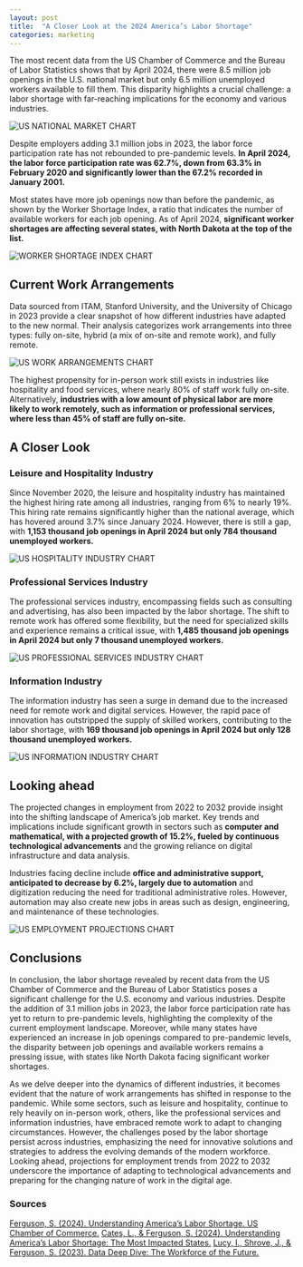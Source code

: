 ```yaml
---
layout: post
title:  "A Closer Look at the 2024 America’s Labor Shortage"
categories: marketing
---
```

The most recent data from the US Chamber of Commerce and the Bureau of Labor Statistics shows that by April 2024, there were 8.5 million job openings in the U.S. national market but only 6.5 million unemployed workers available to fill them. This disparity highlights a crucial challenge: a labor shortage with far-reaching implications for the economy and various industries.
<!--more-->

![US NATIONAL MARKET CHART](https://h7g4rb6t8u7i.blob.core.windows.net/blog/w7yg62er9p13.svg)
	
Despite employers adding 3.1 million jobs in 2023, the labor force participation rate has not rebounded to pre-pandemic levels. **In April 2024, the labor force participation rate was 62.7%, down from 63.3% in February 2020 and significantly lower than the 67.2% recorded in January 2001.**

Most states have more job openings now than before the pandemic, as shown by the Worker Shortage Index, a ratio that indicates the number of available workers for each job opening. As of April 2024, **significant worker shortages are affecting several states, with North Dakota at the top of the list.**

![WORKER SHORTAGE INDEX CHART](https://h7g4rb6t8u7i.blob.core.windows.net/blog/9fet481193wg.png)

## Current Work Arrangements
Data sourced from ITAM, Stanford University, and the University of Chicago in 2023 provide a clear snapshot of how different industries have adapted to the new normal. Their analysis categorizes work arrangements into three types: fully on-site, hybrid (a mix of on-site and remote work), and fully remote.

![US WORK ARRANGEMENTS CHART](https://h7g4rb6t8u7i.blob.core.windows.net/blog/x7ufsu4ht16g.png)

The highest propensity for in-person work still exists in industries like hospitality and food services, where nearly 80% of staff work fully on-site. Alternatively, **industries with a low amount of physical labor are more likely to work remotely, such as information or professional services, where less than 45% of staff are fully on-site.**

## A Closer Look

### Leisure and Hospitality Industry
Since November 2020, the leisure and hospitality industry has maintained the highest hiring rate among all industries, ranging from 6% to nearly 19%. This hiring rate remains significantly higher than the national average, which has hovered around 3.7% since January 2024. However, there is still a gap, with **1,153 thousand job openings in April 2024 but only 784 thousand unemployed workers.**

![US HOSPITALITY INDUSTRY CHART](https://h7g4rb6t8u7i.blob.core.windows.net/blog/1wh2t9fugtxt.svg)

### Professional Services Industry
The professional services industry, encompassing fields such as consulting and advertising, has also been impacted by the labor shortage. The shift to remote work has offered some flexibility, but the need for specialized skills and experience remains a critical issue, with **1,485 thousand job openings in April 2024 but only 7 thousand unemployed workers.**

![US PROFESSIONAL SERVICES INDUSTRY CHART](https://h7g4rb6t8u7i.blob.core.windows.net/blog/dgbsqb332u94.svg)

### Information Industry
The information industry has seen a surge in demand due to the increased need for remote work and digital services. However, the rapid pace of innovation has outstripped the supply of skilled workers, contributing to the labor shortage, with **169 thousand job openings in April 2024 but only 128 thousand unemployed workers.**

![US INFORMATION INDUSTRY CHART](https://h7g4rb6t8u7i.blob.core.windows.net/blog/3ub5193eymeq.svg)

## Looking ahead
The projected changes in employment from 2022 to 2032 provide insight into the shifting landscape of America’s job market. Key trends and implications include significant growth in sectors such as **computer and mathematical, with a projected growth of 15.2%, fueled by continuous technological advancements** and the growing reliance on digital infrastructure and data analysis.

Industries facing decline include **office and administrative support, anticipated to decrease by 6.2%, largely due to automation** and digitization reducing the need for traditional administrative roles. However, automation may also create new jobs in areas such as design, engineering, and maintenance of these technologies.

![US EMPLOYMENT PROJECTIONS CHART](https://h7g4rb6t8u7i.blob.core.windows.net/blog/sbi194jr2f66.png)

## Conclusions 
In conclusion, the labor shortage revealed by recent data from the US Chamber of Commerce and the Bureau of Labor Statistics poses a significant challenge for the U.S. economy and various industries. Despite the addition of 3.1 million jobs in 2023, the labor force participation rate has yet to return to pre-pandemic levels, highlighting the complexity of the current employment landscape. Moreover, while many states have experienced an increase in job openings compared to pre-pandemic levels, the disparity between job openings and available workers remains a pressing issue, with states like North Dakota facing significant worker shortages.

As we delve deeper into the dynamics of different industries, it becomes evident that the nature of work arrangements has shifted in response to the pandemic. While some sectors, such as leisure and hospitality, continue to rely heavily on in-person work, others, like the professional services and information industries, have embraced remote work to adapt to changing circumstances. However, the challenges posed by the labor shortage persist across industries, emphasizing the need for innovative solutions and strategies to address the evolving demands of the modern workforce. Looking ahead, projections for employment trends from 2022 to 2032 underscore the importance of adapting to technological advancements and preparing for the changing nature of work in the digital age.

### Sources
<div markdown="1" class="slinks">

[Ferguson, S. (2024). Understanding America’s Labor Shortage. US Chamber of Commerce.](https://www.uschamber.com/workforce/understanding-americas-labor-shortage)
[Cates, L., & Ferguson, S. (2024). Understanding America’s Labor Shortage: The Most Impacted States.](https://www.uschamber.com/workforce/the-states-suffering-most-from-the-labor-shortage)
[Lucy, I., Shrove, J., & Ferguson, S. (2023). Data Deep Dive: The Workforce of the Future.](https://www.uschamber.com/workforce/data-deep-dive-the-workforce-of-the-future)

</div>
